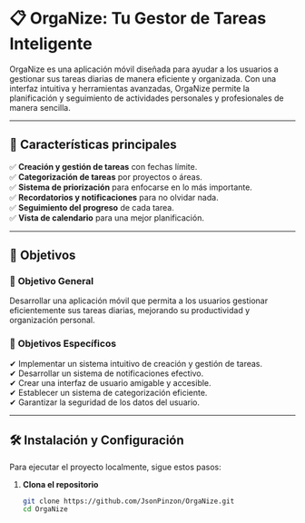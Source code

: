 # 📋 OrgaNize: Tu Gestor de Tareas Inteligente

OrgaNize es una aplicación móvil diseñada para ayudar a los usuarios a gestionar sus tareas diarias de manera eficiente y organizada. Con una interfaz intuitiva y herramientas avanzadas, OrgaNize permite la planificación y seguimiento de actividades personales y profesionales de manera sencilla.

---

## 🚀 Características principales

✅ **Creación y gestión de tareas** con fechas límite.  
✅ **Categorización de tareas** por proyectos o áreas.  
✅ **Sistema de priorización** para enfocarse en lo más importante.  
✅ **Recordatorios y notificaciones** para no olvidar nada.  
✅ **Seguimiento del progreso** de cada tarea.  
✅ **Vista de calendario** para una mejor planificación.

---

## 🎯 Objetivos

### 🎯 **Objetivo General**
Desarrollar una aplicación móvil que permita a los usuarios gestionar eficientemente sus tareas diarias, mejorando su productividad y organización personal.

### 🔹 **Objetivos Específicos**
✔ Implementar un sistema intuitivo de creación y gestión de tareas.  
✔ Desarrollar un sistema de notificaciones efectivo.  
✔ Crear una interfaz de usuario amigable y accesible.  
✔ Establecer un sistema de categorización eficiente.  
✔ Garantizar la seguridad de los datos del usuario.

---

## 🛠 Instalación y Configuración

Para ejecutar el proyecto localmente, sigue estos pasos:

1. **Clona el repositorio**
   ```bash
   git clone https://github.com/JsonPinzon/OrgaNize.git
   cd OrgaNize

